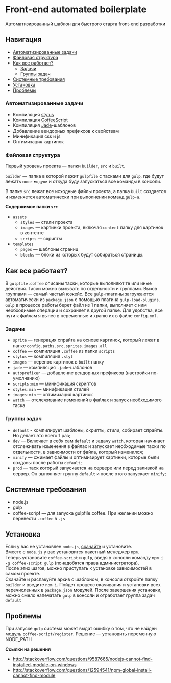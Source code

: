 Front-end automated boilerplate
====================
Автоматизированный шаблон для быстрого старта front-end разработки

## Навигация
* [Автоматизированные задачи](#Автоматизированные-задачи)
* [Файловая структура](#Файловая-структура)
* [Как все работает?](#Как-все-работает)
    - [Задачи](#Задачи)
    - [Группы задач](#Группы-задач)
* [Системные требования](#Системные-требования)
* [Установка](#Установка)
* [Проблемы](#Проблемы)


### Автоматизированные задачи
- Компиляция [stylus](http://learnboost.github.io/stylus/)
- Компиляция [CoffeeScript](http://coffeescript.org/)
- Компиляция [Jade](http://jade-lang.com/)-шаблонов
- Добавление вендорных префиксов к свойствам
- Минификация css и js
- Оптимизация картинок

### Файловая структура
Первый уровень проекта — папки `builder`, `src` и `built`.

`builder` — папка в которой лежит `gulpfile` с тасками для `gulp`, где будут лежать `node-модули` и откуда буду запускаться все команды в консоли.

В папке `src` лежат все исходные файлы проекта, а папка `built` создается и изменяется автоматически при выполнении команд `gulp-а`.

**Содержимое папки `src`**
- `assets`
    + `styles` — стили проекта
    + `images` — картинки проекта, включая `content` папку для картинок в контенте
    + `scripts` — скрипты
- `templates`
    + `pages` — шаблоны страниц
    + `blocks` — блоки из которых будут собираться страницы.


## Как все работает?
В `gulpfile.coffee` описаны таски, которые выполняют те или иные действия. Таски можно вызывать по отдельности и группами. Вызов группами — самый частый юзкейс.
Все `gulp`-плагины загружаются автоматически из `package.json` с помощью плагина `gulp-load-plugins`.
`Gulp` в процессе работы берет файл из 1 папки, выполняет с ним необходимые операции и сохраняет в другой папке. Для удобства, все пути к файлам я вынес в переменные и храню их в файле `config.yml`.

### Задачи
* `sprite` — генерация спрайта на основе картинок, который лежат в папке `config.paths.src.sprites.images.all`
* `coffee` — компиляция `.сoffee` из папки `scripts`
* `stylus` — компиляция `.styl`
* `images` — перенос картинок в `built` папку
* `jade` — компиляция `.jade`-шаблонов
* `autoprefixer` — добавление вендорных префиксов (настройки по-умолчанию)
* `scripts:min` — минификация скриптов
* `styles:min` — минификация стилей
* `images:min` — оптимизация картинок
* `watch` — отслеживание изменений в файлах и запуск необходимого таска

### Группы задач
* `default` - компилирует шаблоны, скрипты, стили, собирает спрайты. Но делает это всего 1 раз;
* `dev` — Включает в себя сам `default` и задачу `watch`, которая начинает отслеживать изменения в файлах и запускает необходимые таски по отдельности, в зависимости от файла, который изменился;
* `minify` — сжимает файлы и оптимизирует картинки, которые были созданы после работы `default`;
* `prod` — таск который запускается на сервере или перед заливкой на сервер. Он выполняет группу `default` и после этого запускает `minify`;


## Системные требования
* node.js
* gulp
* coffee-script — для запуска gulpfile.coffee. При желании можно перевести `.coffee` в `.js`

## Установка
Если у вас не установлен `node.js`, [скачайте](http://nodejs.org) и установите.
<br>
Вместе с `node.js` у вас установится пакетный менеджер `npm`.
<br>
Теперь установите `coffee-script` и `gulp`, введя в консоли команду `npm i -g coffee-script gulp` (понадобятся права администратора).
<br>
После этих шагов, можно приступать к установке зависимостей в самом проекте.
<br>
Скачайте и распакуйте архив с шаблоном, в консоли откройте папку `builder` и введите `npm i`. Пойдет процесс скачивания и установки всех перечисленных в `package.json` модулей. После завершения установки, можно смело напечатать `gulp` в консоли и отработает группа задач `default`

## Проблемы
При запуске `gulp` система может выдат ошибку о том, что не найден модуль `coffee-script/register`. Решение — установить переменную NODE_PATH

**Ссылки на решения**
* http://stackoverflow.com/questions/9587665/nodejs-cannot-find-installed-module-on-windows
* http://stackoverflow.com/questions/12594541/npm-global-install-cannot-find-module
